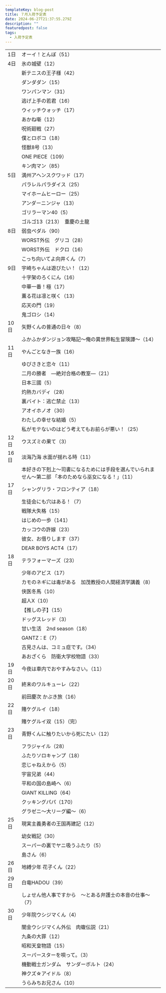 ```yaml
---
templateKey: blog-post
title: ７月入荷予定表
date: 2024-06-27T21:37:55.279Z
description: ""
featuredpost: false
tags:
  - 入荷予定表
---
```



<!--\[if !mso]>
<style>
v\:* {behavior:url(#default#VML);}
o\:* {behavior:url(#default#VML);}
x\:* {behavior:url(#default#VML);}
.shape {behavior:url(#default#VML);}
</style>
<!\[endif]-->

|                        |                                                      |
| ---------------------- | ---------------------------------------------------- |
| <!--StartFragment-->1日 | オーイ！とんぼ（51）                                          |
| 4日                     | 氷の城壁（12）                                             |
| 　                      | 新テニスの王子様（42）                                         |
| 　                      | ダンダダン（15）                                            |
| 　                      | ワンパンマン（31）                                           |
| 　                      | 逃げ上手の若君（16）                                          |
| 　                      | ウィッチウォッチ（17）                                         |
| 　                      | あかね噺（12）                                             |
| 　                      | 呪術廻戦（27）                                             |
| 　                      | 僕とロボコ（18）                                            |
| 　                      | 怪獣8号（13）                                             |
| 　                      | ONE PIECE（109）                                       |
| 　                      | キン肉マン（85）                                            |
| 5日                     | 満州アヘンスクワッド（17）                                       |
| 　                      | パラレルパラダイス（25）                                        |
| 　                      | マイホームヒーロー（25）                                        |
| 　                      | アンダーニンジャ（13）                                         |
| 　                      | ゴリラーマン40（5）                                          |
| 　                      | ゴルゴ13（213）　重慶の土龍                                     |
| 8日                     | 弱虫ペダル（90）                                            |
| 　                      | WORST外伝　グリコ（28）                                      |
| 　                      | WORST外伝　ドクロ（16）                                      |
| 　                      | こっち向いてよ向井くん（7）                                       |
| 9日                     | 宇崎ちゃんは遊びたい！（12）                                      |
| 　                      | 十字架のろくにん（16）                                         |
| 　                      | 中華一番！極（17）                                           |
| 　                      | 薫る花は凛と咲く（13）                                         |
| 　                      | 応天の門（19）                                             |
| 　                      | 鬼ゴロシ（14）                                             |
| 10日                    | 矢野くんの普通の日々（8）                                        |
| 　                      | ふかふかダンジョン攻略記～俺の異世界転生冒険譚～（14）                         |
| 11日                    | やんごとなき一族（16）                                         |
| 　                      | ゆびさきと恋々（11）                                          |
| 　                      | 二月の勝者　―絶対合格の教室―（21）                                  |
| 　                      | 日本三國（5）                                              |
| 　                      | 灼熱カバディ（28）                                           |
| 　                      | 裏バイト：逃亡禁止（13）                                        |
| 　                      | アオイホノオ（30）                                           |
| 　                      | わたしの幸せな結婚（5）                                         |
| 　                      | 私がモテないのはどう考えてもお前らが悪い！（25）                            |
| 12日                    | ウスズミの果て（3）                                           |
| 16日                    | 淡海乃海 水面が揺れる時（11）                                     |
| 　                      | 本好きの下剋上～司書になるためには手段を選んでいられません～第二部 「本のためなら巫女になる！」（11） |
| 17日                    | シャングリラ・フロンティア（18）                                    |
| 　                      | 生徒会にも穴はある！（7）                                        |
| 　                      | 戦隊大失格（15）                                            |
| 　                      | はじめの一歩（141）                                          |
| 　                      | カッコウの許嫁（23）                                          |
| 　                      | 彼女、お借りします（37）                                        |
| 　                      | DEAR BOYS ACT4（17）                                   |
| 18日                    | テラフォーマーズ（23）                                         |
| 　                      | 少年のアビス（17）                                           |
| 　                      | カモのネギには毒がある　加茂教授の人間経済学講義（8）                          |
| 　                      | 侠医冬馬（10）                                             |
| 　                      | 超人X（10）                                              |
| 　                      | 【推しの子】（15）                                           |
| 　                      | ドッグスレッド（3）                                           |
| 　                      | 甘い生活　2nd season（18）                                  |
| 　                      | GANTZ：E（7）                                           |
| 　                      | 古見さんは、コミュ症です。（34）                                    |
| 　                      | あおざくら　防衛大学校物語（33）                                    |
| 19日                    | 今夜は車内でおやすみなさい。（11）                                   |
| 20日                    | 終末のワルキューレ（22）                                        |
| 　                      | 前田慶次 かぶき旅（16）                                        |
| 22日                    | 賭ケグルイ（18）                                            |
| 　                      | 賭ケグルイ双（15）（完）                                        |
| 23日                    | 青野くんに触りたいから死にたい（12）                                  |
| 　                      | フラジャイル（28）                                           |
| 　                      | ふたりソロキャンプ（18）                                        |
| 　                      | 恋じゃねえから（5）                                           |
| 　                      | 宇宙兄弟（44）                                             |
| 　                      | 平和の国の島崎へ（6）                                          |
| 　                      | GIANT KILLING（64）                                    |
| 　                      | クッキングパパ（170）                                         |
| 　                      | グラゼニ～大リーグ編～（6）                                       |
| 25日                    | 現実主義勇者の王国再建記（12）                                     |
| 　                      | 幼女戦記（30）                                             |
| 　                      | スーパーの裏でヤニ吸うふたり（5）                                    |
| 　                      | 島さん（6）                                               |
| 26日                    | 地縛少年 花子くん（22）                                        |
| 29日                    | 白竜HADOU（39）                                          |
| 　                      | しょせん他人事ですから　～とある弁護士の本音の仕事～（7）                        |
| 30日                    | 少年院ウシジマくん（4）                                         |
| 　                      | 闇金ウシジマくん外伝　肉蝮伝説（21）                                  |
| 　                      | 九条の大罪（12）                                            |
| 　                      | 昭和天皇物語（15）                                           |
| 　                      | スーパースターを唄って。（3）                                      |
| 　                      | 機動戦士ガンダム　サンダーボルト（24）                                 |
| 　                      | 神クズ☆アイドル（8）                                          |
| 　                      | うらみちお兄さん（10）<!--EndFragment-->                       |